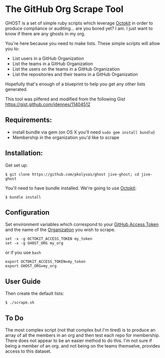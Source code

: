# The GitHub Org Scrape Tool

GHOST is a set of simple ruby scripts which leverage [Octokit](https://github.com/octokit/octokit.rb) in order to produce compliance or auditing... are you bored yet? I am. I just want to know if there are any ghosts in my org.

You're here because you need to make lists. These simple scripts will allow you to:
- List users in a GitHub Organization
- List the teams in a GitHub Organization
- List the users on the teams in a GitHub Organization
- List the repositories and their teams in a GitHub Organization

Hopefully that's enough of a blueprint to help you get any other lists generated. 

This tool was pilfered and modified from the following Gist https://gist.github.com/jdennes/11404512

## Requirements:
- install bundle via gem (on OS X you'll need `sudo gem install bundle`)
- Membership in the organization you'd like to scrape

## Installation:

Get set up:

```shell
$ git clone https://github.com/pkolyvas/ghost jive-ghost; cd jive-ghost
```

You'll need to have bundle installed. We're going to use [Octokit](https://github.com/octokit/octokit.rb):

```shell
$ bundle install
```

## Configuration

Set environment variables which correspond to your [GitHub Access Token](https://github.com/settings/tokens) and the name of the [Organization](https://github.com/settings/organizations) you wish to scrape.

```shell
set -x -g OCTOKIT_ACCESS_TOKEN my_token
set -x -g GHOST_ORG my_org
```

or if you use `bash`

```shell
export OCTOKIT_ACCESS_TOKEN=my_token
export GHOST_ORG=my_org
```

## User Guide

Then create the default lists:

```shell
$ ./scrape.sh
```

## To Do

The most complex script (not that complex but I'm tired) is to produce an array of all the members in an org and then test each repo for membership. There does not appear to be an easier method to do this. I'm not sure if being a member of an org. and not being on the teams themselve, provides access to this dataset.
